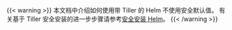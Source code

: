 ---
---
{{< warning >}}
本文档中介绍如何使用带 Tiller 的 Helm 不使用安全默认值。
有关基于 Tiller 安全安装的进一步步骤请参考[安全安装 Helm](https://helm.sh/docs/intro/install/)。
{{< /warning >}}
